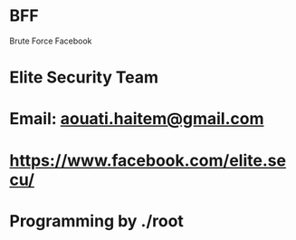 # BFF
Brute Force Facebook
# Elite Security Team
# Email: aouati.haitem@gmail.com
# https://www.facebook.com/elite.secu/
# Programming by ./root
